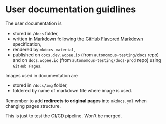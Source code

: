 # User documentation guidlines

The user documentation is

- stored in `/docs` folder,
- written in [Markdown](https://www.markdownguide.org/) following the [GitHub Flavored Markdown](https://github.github.com/gfm/) specification,
- rendered by `mkdocs-material`,
- published on `docs.dev.wopee.io` (from `autonomous-testing/docs` repo) and on `docs.wopee.io` (from `autonomous-testing/docs-prod` repo) using `GitHub Pages`.

Images used in documentation are

- stored in `/docs/img` folder,
- foldered by name of markdown file where image is used.

Remember to add **redirects to original pages** into `mkdocs.yml` when changing pages structure.

This is just to test the CI/CD pipeline. Won't be merged.
